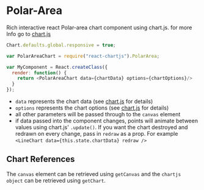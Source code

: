 # Polar-Area
Rich interactive react Polar-area chart component using chart.js.
for more Info go to [chart.js](http://www.chartjs.org/) 

```js
Chart.defaults.global.responsive = true;

var PolarAreaChart = require("react-chartjs").PolarArea;

var MyComponent = React.createClass({
  render: function() {
    return <PolarAreaChart data={chartData} options={chartOptions}/>
  }
});
```

* ```data``` represents the chart data (see [chart.js](http://www.chartjs.org/) for details)
* ```options``` represents the chart options (see [chart.js](http://www.chartjs.org/) for details)
* all other parameters will be passed through to the ```canvas``` element
* if data passed into the component changes, points will animate between values using chart.js' ```.update()```. If you want the chart destroyed and redrawn on every change, pass in ```redraw``` as a prop. For example ```<LineChart data={this.state.chartData} redraw />```

Chart References
----------------
The ```canvas``` element can be retrieved using ```getCanvas``` and the ```chartjs object``` can be retrieved using ```getChart```.